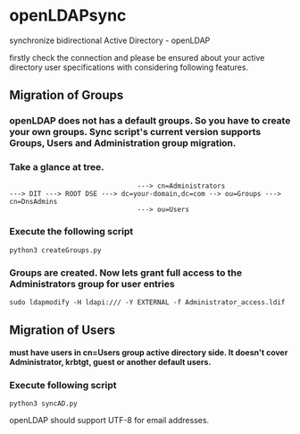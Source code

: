 # openLDAPsync
synchronize bidirectional Active Directory - openLDAP

firstly check the connection and please be ensured about your active directory user specifications with considering following features.


## Migration of Groups

### openLDAP does not has a default groups. So you have to create your own groups. Sync script's current version supports Groups, Users and Administration group migration.

### Take a glance at tree.
```
								---> cn=Administrators
---> DIT ---> ROOT DSE ---> dc=your-domain,dc=com --> ou=Groups ---> cn=DnsAdmins
								---> ou=Users
```
### Execute the following script
```
python3 createGroups.py
```
### Groups are created. Now lets grant full access to the Administrators group for user entries

```
sudo ldapmodify -H ldapi:/// -Y EXTERNAL -f Administrator_access.ldif
```



## Migration of Users


#### must have users in cn=Users group active directory side. It doesn't cover Administrator, krbtgt, guest or another default users.

### Execute following script

```
python3 syncAD.py
```



openLDAP should support UTF-8 for email addresses.

